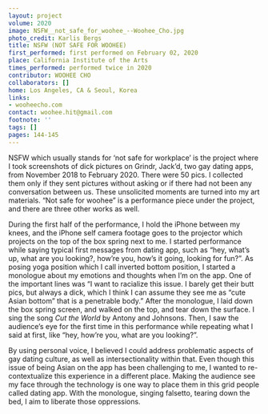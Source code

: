 ```yaml
---
layout: project
volume: 2020
image: NSFW__not_safe_for_woohee_--Woohee_Cho.jpg
photo_credit: Karlis Bergs
title: NSFW (NOT SAFE FOR WOOHEE)
first_performed: first performed on February 02, 2020
place: California Institute of the Arts
times_performed: performed twice in 2020
contributor: WOOHEE CHO
collaborators: []
home: Los Angeles, CA & Seoul, Korea
links:
- wooheecho.com
contact: woohee.hit@gmail.com
footnote: ''
tags: []
pages: 144-145
---
```




NSFW which usually stands for ‘not safe for workplace’ is the project where I took screenshots of dick pictures on Grindr, Jack’d, two gay dating apps, from November 2018 to February 2020. There were 50 pics. I collected them only if they sent pictures without asking or if there had not been any conversation between us. These unsolicited moments are turned into my art materials. “Not safe for woohee” is a performance piece under the project, and there are three other works as well. 

During the first half of the performance, I hold the iPhone between my knees, and the iPhone self camera footage goes to the projector which projects on the top of the box spring next to me. I started performance while saying typical first messages from dating app, such as “hey, what’s up, what are you looking?, how’re you, how’s it going, looking for fun?”. As posing yoga position which I call inverted bottom position, I started a monologue about my emotions and thoughts when I’m on the app. One of the important lines was “I want to racialize this issue. I barely get their butt pics, but always a dick, which I think I can assume they see me as “cute Asian bottom” that is a penetrable body.” After the monologue, I laid down the box spring screen, and walked on the top, and tear down the surface. I sing the song *Cut the World* by Antony and Johnsons. Then, I saw the audience’s eye for the first time in this performance while repeating what I said at first, like “hey, how’re you, what are you looking?”.

By using personal voice, I believed I could address problematic aspects of gay dating culture, as well as intersectionality within that. Even though this issue of being Asian on the app has been challenging to me, I wanted to re-contextualize this experience in a different place. Making the audience see my face through the technology is one way to place them in this grid people called dating app. With the monologue, singing falsetto, tearing down the bed, I aim to liberate those oppressions.

